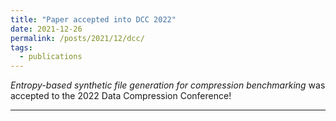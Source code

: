 ```yaml
---
title: "Paper accepted into DCC 2022"
date: 2021-12-26
permalink: /posts/2021/12/dcc/
tags:
  - publications
---
```


_Entropy-based synthetic file generation for compression benchmarking_ was accepted to the 2022 Data Compression Conference!

---

